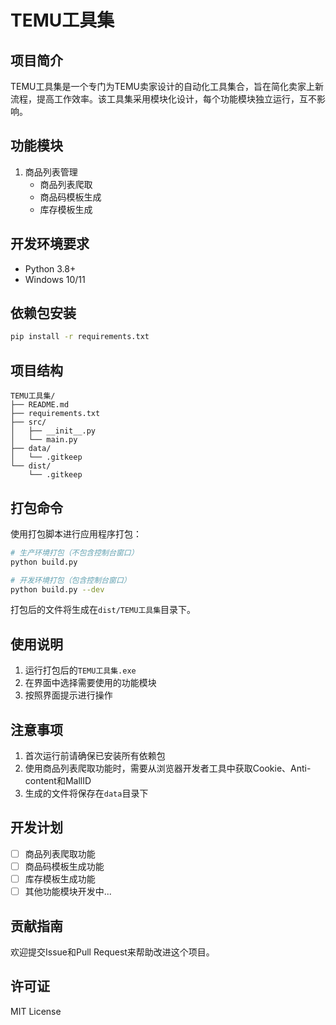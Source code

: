 # TEMU工具集

## 项目简介
TEMU工具集是一个专门为TEMU卖家设计的自动化工具集合，旨在简化卖家上新流程，提高工作效率。该工具集采用模块化设计，每个功能模块独立运行，互不影响。

## 功能模块
1. 商品列表管理
   - 商品列表爬取
   - 商品码模板生成
   - 库存模板生成

## 开发环境要求
- Python 3.8+
- Windows 10/11

## 依赖包安装
```bash
pip install -r requirements.txt
```

## 项目结构
```
TEMU工具集/
├── README.md
├── requirements.txt
├── src/
│   ├── __init__.py
│   └── main.py
├── data/
│   └── .gitkeep
└── dist/
    └── .gitkeep
```

## 打包命令
使用打包脚本进行应用程序打包：

```bash
# 生产环境打包（不包含控制台窗口）
python build.py

# 开发环境打包（包含控制台窗口）
python build.py --dev
```

打包后的文件将生成在`dist/TEMU工具集`目录下。

## 使用说明
1. 运行打包后的`TEMU工具集.exe`
2. 在界面中选择需要使用的功能模块
3. 按照界面提示进行操作

## 注意事项
1. 首次运行前请确保已安装所有依赖包
2. 使用商品列表爬取功能时，需要从浏览器开发者工具中获取Cookie、Anti-content和MallID
3. 生成的文件将保存在`data`目录下

## 开发计划
- [ ] 商品列表爬取功能
- [ ] 商品码模板生成功能
- [ ] 库存模板生成功能
- [ ] 其他功能模块开发中...

## 贡献指南
欢迎提交Issue和Pull Request来帮助改进这个项目。

## 许可证
MIT License
